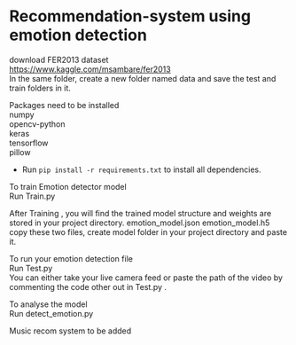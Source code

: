 # Recommendation-system using emotion detection
download FER2013 dataset
<br />https://www.kaggle.com/msambare/fer2013
<br />In the same folder, create a new folder named data and save the test and train folders in it.



Packages need to be installed
<br />numpy
<br />opencv-python
<br />keras
<br />tensorflow
<br />pillow
<br />


- Run <code>pip install -r requirements.txt</code> to install all dependencies.


To train Emotion detector model
<br />Run Train.py

After Training , you will find the trained model structure and weights are stored in your project directory. emotion_model.json emotion_model.h5
<br />copy these two files, create model folder in your project directory and paste it.

To run your emotion detection file
<br />Run Test.py
<br />You can either take your live camera feed or paste the path of the video by commenting the code other out in Test.py .

To analyse the model
<br />Run detect_emotion.py

Music recom system to be added

